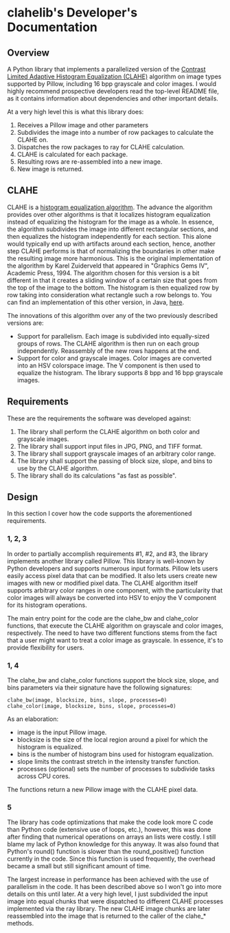 # clahelib's Developer's Documentation

## Overview

A Python library that implements a parallelized version of the [Contrast Limited Adaptive Histogram Equalization (CLAHE)](https://en.wikipedia.org/wiki/Adaptive_histogram_equalization) algorithm on image types supported by Pillow, including 16 bpp grayscale and color images. I would highly recommend prospective developers read the top-level README file, as it contains information about dependencies and other important details.

At a very high level this is what this library does:

1. Receives a Pillow image and other parameters
2. Subdivides the image into a number of row packages to calculate the CLAHE on.
3. Dispatches the row packages to ray for CLAHE calculation.
4. CLAHE is calculated for each package.
5. Resulting rows are re-assembled into a new image.
6. New image is returned.

## CLAHE

CLAHE is a [histogram equalization algorithm](https://en.wikipedia.org/wiki/Histogram_equalization). The advance the algorithm provides over other algorithms is that it localizes histogram equalization instead of equalizing the histogram for the image as a whole. In essence, the algorithm subdivides the image into different rectangular sections, and then equalizes the histogram independently for each section. This alone would typically end up with artifacts around each section, hence, another step CLAHE performs is that of normalizing the boundaries in other make the resulting image more harmonious. This is the original implementation of the algorithm by Karel Zuiderveld that appeared in "Graphics Gems IV", Academic Press, 1994. The algorithm chosen for this version is a bit different in that it creates a sliding window of a certain size that goes from the top of the image to the bottom. The histogram is then equalized row by row taking into consideration what rectangle such a row belongs to. You can find an implementation of this other version, in Java, [here](https://imagej.nih.gov/ij/plugins/clahe/CLAHE_.java).

The innovations of this algorithm over any of the two previously described versions are:

* Support for parallelism. Each image is subdivided into equally-sized groups of rows. The CLAHE algorithm is then run on each group independently. Reassembly of the new rows happens at the end.
* Support for color and grayscale images. Color images are converted into an HSV colorspace image. The V component is then used to equalize the histogram. The library supports 8 bpp and 16 bpp grayscale images.

## Requirements

These are the requirements the software was developed against:

1. The library shall perform the CLAHE algorithm on both color and grayscale images.
2. The library shall support input files in JPG, PNG, and TIFF format.
3. The library shall support grayscale images of an arbitrary color range.
4. The library shall support the passing of block size, slope, and bins to use by the CLAHE algorithm.
5. The library shall do its calculations "as fast as possible".

## Design

In this section I cover how the code supports the aforementioned requirements.

### 1, 2, 3

In order to partially accomplish requirements #1, #2, and #3, the library implements another library called Pillow. This library is well-known by Python developers and supports numerous input formats. Pillow lets users easily access pixel data that can be modified. It also lets users create new images with new or modified pixel data. The CLAHE algorithm itself supports arbitrary color ranges in one component, with the particularity that color images will always be converted into HSV to enjoy the V component for its histogram operations.

The main entry point for the code are the clahe_bw and clahe_color functions, that execute the CLAHE algorithm on grayscale and color images, respectively. The need to have two different functions stems from the fact that a user might want to treat a color image as grayscale. In essence, it's to provide flexibility for users.

### 1, 4

The clahe_bw and clahe_color functions support the block size, slope, and bins parameters via their signature have the following signatures:

    clahe_bw(image, blocksize, bins, slope, processes=0)
    clahe_color(image, blocksize, bins, slope, processes=0)

As an elaboration:

* image is the input Pillow image.
* blocksize is the size of the local region around a pixel for which the histogram is equalized.
* bins is the number of histogram bins used for histogram equalization.
* slope limits the contrast stretch in the intensity transfer function. 
* processes (optional) sets the number of processes to subdivide tasks across CPU cores.

The functions return a new Pillow image with the CLAHE pixel data.

### 5

The library has code optimizations that make the code look more C code than Python code (extensive use of loops, etc.), however, this was done after finding that numerical operations on arrays an lists were costly. I still blame my lack of Python knowledge for this anyway. It was also found that Python's round() function is slower than the round_positive() function currently in the code. Since this function is used frequently, the overhead became a small but still significant amount of time.

The largest increase in performance has been achieved with the use of parallelism in the code. It has been described above so I won't go into more details on this until later. At a very high level, I just subdivided the input image into equal chunks that were dispatched to different CLAHE processes implemented via the ray library. The new CLAHE image chunks are later reassembled into the image that is returned to the caller of the clahe_* methods.
